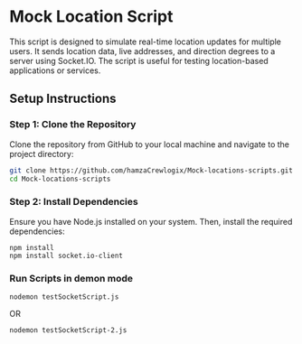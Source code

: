 # Mock Location Script

This script is designed to simulate real-time location updates for multiple users. It sends location data, live addresses, and direction degrees to a server using Socket.IO. The script is useful for testing location-based applications or services.

## Setup Instructions

### **Step 1: Clone the Repository**
Clone the repository from GitHub to your local machine and navigate to the project directory:
```bash
git clone https://github.com/hamzaCrewlogix/Mock-locations-scripts.git
cd Mock-locations-scripts
```

### **Step 2: Install Dependencies**
Ensure you have Node.js installed on your system. Then, install the required dependencies:

```
npm install
npm install socket.io-client
```

### **Run Scripts in demon mode**
```
nodemon testSocketScript.js
```
OR
```
nodemon testSocketScript-2.js
```

